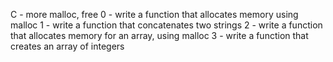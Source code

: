 C - more malloc, free
0 - write a function that allocates memory using malloc
1 - write a function that concatenates two strings
2 - write a function that allocates memory for an array, using malloc
3 - write a function that creates an array of integers
